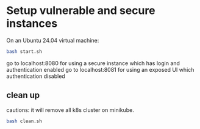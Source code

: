 # Setup vulnerable and secure instances
On an Ubuntu 24.04 virtual machine:
```bash
bash start.sh
```
go to localhost:8080 for using a secure instance which has login and authentication enabled
go to localhost:8081 for using an exposed UI which authentication disabled

## clean up
cautions: it will remove all k8s cluster on minikube.
```bash
bash clean.sh
```


